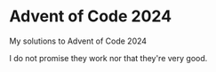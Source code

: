 # Advent of Code 2024

My solutions to Advent of Code 2024

I do not promise they work nor that they're very good.
